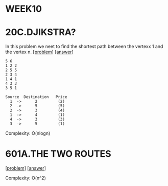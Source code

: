# WEEK10

# 20C.DJIKSTRA?

In this problem we neet to find the shortest path between the vertexx 1 and the vertex n.
[[problem]](http://codeforces.com/problemset/problem/20/C) [[answer]](http://codeforces.com/problemset/submission/20/45725073)
```
5 6
1 2 2
2 5 5
2 3 4
1 4 1
4 3 3
3 5 1

Source  Destination   Price
  1  ->      2         (2)
  2  ->      5         (5) 
  2  ->      3         (4)
  1  ->      4         (1)
  4  ->      3         (3)
  3  ->      5         (1)
 ```
 


Complexity: O(nlogn)

# 601A.THE TWO ROUTES
[[problem]](http://codeforces.com/problemset/problem/601/A) [[answer]](http://codeforces.com/problemset/submission/601/45726228)

Complexity: O(n^2)
